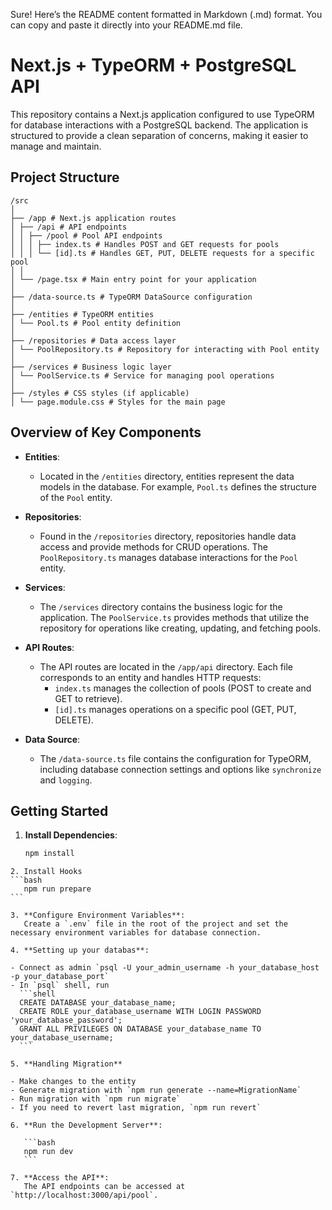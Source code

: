 Sure! Here’s the README content formatted in Markdown (.md) format. You can copy and paste it directly into your README.md file.

# Next.js + TypeORM + PostgreSQL API

This repository contains a Next.js application configured to use TypeORM for database interactions with a PostgreSQL backend. The application is structured to provide a clean separation of concerns, making it easier to manage and maintain.

## Project Structure

```
/src
│
├── /app # Next.js application routes
│ ├── /api # API endpoints
│ │ ├── /pool # Pool API endpoints
│ │ │ ├── index.ts # Handles POST and GET requests for pools
│ │ │ └── [id].ts # Handles GET, PUT, DELETE requests for a specific pool
│ │
│ └── /page.tsx # Main entry point for your application
│
├── /data-source.ts # TypeORM DataSource configuration
│
├── /entities # TypeORM entities
│ └── Pool.ts # Pool entity definition
│
├── /repositories # Data access layer
│ └── PoolRepository.ts # Repository for interacting with Pool entity
│
├── /services # Business logic layer
│ └── PoolService.ts # Service for managing pool operations
│
├── /styles # CSS styles (if applicable)
│ └── page.module.css # Styles for the main page

````

## Overview of Key Components

- **Entities**:
  - Located in the `/entities` directory, entities represent the data models in the database. For example, `Pool.ts` defines the structure of the `Pool` entity.

- **Repositories**:
  - Found in the `/repositories` directory, repositories handle data access and provide methods for CRUD operations. The `PoolRepository.ts` manages database interactions for the `Pool` entity.

- **Services**:
  - The `/services` directory contains the business logic for the application. The `PoolService.ts` provides methods that utilize the repository for operations like creating, updating, and fetching pools.

- **API Routes**:
  - The API routes are located in the `/app/api` directory. Each file corresponds to an entity and handles HTTP requests:
    - `index.ts` manages the collection of pools (POST to create and GET to retrieve).
    - `[id].ts` manages operations on a specific pool (GET, PUT, DELETE).

- **Data Source**:
  - The `/data-source.ts` file contains the configuration for TypeORM, including database connection settings and options like `synchronize` and `logging`.

## Getting Started

1. **Install Dependencies**:
   ```bash
   npm install
````
2. Install Hooks
```bash
   npm run prepare
```

3. **Configure Environment Variables**:
   Create a `.env` file in the root of the project and set the necessary environment variables for database connection.

4. **Setting up your databas**:

- Connect as admin `psql -U your_admin_username -h your_database_host -p your_database_port`
- In `psql` shell, run
  ```shell
  CREATE DATABASE your_database_name;
  CREATE ROLE your_database_username WITH LOGIN PASSWORD 'your_database_password';
  GRANT ALL PRIVILEGES ON DATABASE your_database_name TO your_database_username;
  ```

5. **Handling Migration**

- Make changes to the entity
- Generate migration with `npm run generate --name=MigrationName`
- Run migration with `npm run migrate`
- If you need to revert last migration, `npm run revert`

6. **Run the Development Server**:

   ```bash
   npm run dev
   ```

7. **Access the API**:
   The API endpoints can be accessed at `http://localhost:3000/api/pool`.